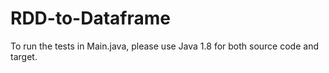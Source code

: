 # RDD-to-Dataframe
To run the tests in Main.java, please use Java 1.8 for both source code and target.